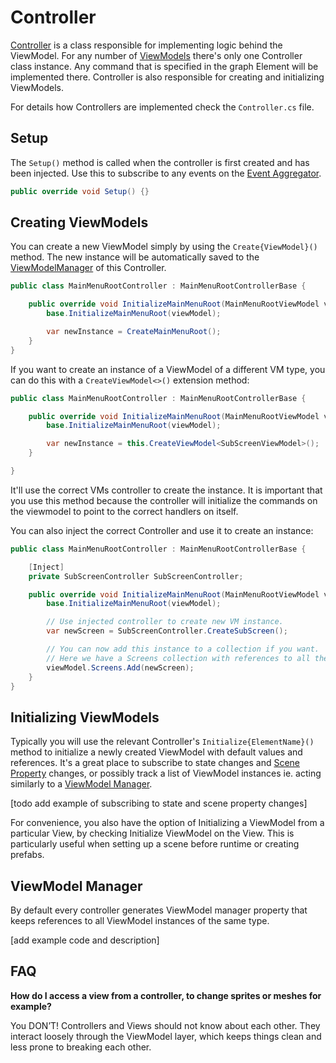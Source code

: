 # Controller

[Controller](Controller) is a class responsible for implementing logic behind the ViewModel. For any number of [ViewModels](viewmodels.md) there's only one Controller class instance. Any command that is specified in the graph Element will be implemented there. Controller is also responsible for creating and initializing ViewModels.

For details how Controllers are implemented check the `Controller.cs` file.

## Setup

The `Setup()` method is called when the controller is first created and has been injected. Use this to subscribe to any events on the [Event Aggregator](event-aggregator.md).

```csharp
public override void Setup() {}
```

## Creating ViewModels

You can create a new ViewModel simply by using the `Create{ViewModel}()` method. The new instance will be automatically saved to the [ViewModelManager](viewmodel-manager.md) of this Controller.

```csharp
public class MainMenuRootController : MainMenuRootControllerBase {

    public override void InitializeMainMenuRoot(MainMenuRootViewModel viewModel) {
        base.InitializeMainMenuRoot(viewModel);

        var newInstance = CreateMainMenuRoot();
    }
}
```

If you want to create an instance of a ViewModel of a different VM type, you can do this with a `CreateViewModel<>()` extension method:

```csharp
public class MainMenuRootController : MainMenuRootControllerBase {

    public override void InitializeMainMenuRoot(MainMenuRootViewModel viewModel) {
        base.InitializeMainMenuRoot(viewModel);

        var newInstance = this.CreateViewModel<SubScreenViewModel>();
    }

}
```

It'll use the correct VMs controller to create the instance. It is important that you use this method because the controller will initialize the commands on the viewmodel to point to the correct handlers on itself.

You can also inject the correct Controller and use it to create an instance:

```csharp
public class MainMenuRootController : MainMenuRootControllerBase {

    [Inject]
    private SubScreenController SubScreenController;

    public override void InitializeMainMenuRoot(MainMenuRootViewModel viewModel) {
        base.InitializeMainMenuRoot(viewModel);

        // Use injected controller to create new VM instance.
        var newScreen = SubScreenController.CreateSubScreen();

        // You can now add this instance to a collection if you want.
        // Here we have a Screens collection with references to all the screens used in the game's main menu.
        viewModel.Screens.Add(newScreen);
    }
}
```

## Initializing ViewModels

Typically you will use the relevant Controller's `Initialize{ElementName}()` method to initialize a newly created ViewModel with default values and references. It's a great place to subscribe to state changes and [Scene Property](scene-properties.md) changes, or possibly track a list of ViewModel instances ie. acting similarly to a [ViewModel Manager](viewmodel-manager.md).

[todo add example of subscribing to state and scene property changes]

For convenience, you also have the option of Initializing a ViewModel from a particular View, by checking Initialize ViewModel on the View. This is particularly useful when setting up a scene before runtime or creating prefabs.

## ViewModel Manager

By default every controller generates ViewModel manager property that keeps references to all ViewModel instances of the same type.

[add example code and description]

## FAQ

**How do I access a view from a controller, to change sprites or meshes for example?**

You DON’T! Controllers and Views should not know about each other. They interact loosely through the ViewModel layer, which keeps things clean and less prone to breaking each other.
